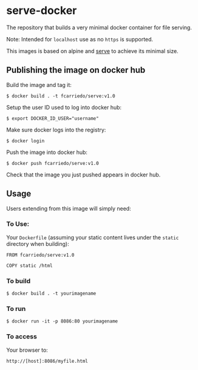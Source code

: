 # serve-docker

The repository that builds a very minimal docker container for file serving.

Note: Intended for `localhost` use as no `https` is supported.

This images is based on alpine and [serve](https://github.com/fcarriedo/serve)
to achieve its minimal size.

## Publishing the image on docker hub

Build the image and tag it:

    $ docker build . -t fcarriedo/serve:v1.0

Setup the user ID used to log into docker hub:

    $ export DOCKER_ID_USER="username"

Make sure docker logs into the registry:

    $ docker login

Push the image into docker hub:

    $ docker push fcarriedo/serve:v1.0

Check that the image you just pushed appears in docker hub.

## Usage

Users extending from this image will simply need:

### To Use:

Your `Dockerfile` (assuming your static content lives under the `static`
directory when building):

```
FROM fcarriedo/serve:v1.0

COPY static /html
```

### To build

    $ docker build . -t yourimagename

### To run

    $ docker run -it -p 8086:80 yourimagename

### To access

Your browser to:

    http://[host]:8086/myfile.html
